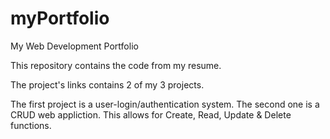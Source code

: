 # myPortfolio
My Web Development Portfolio

This repository contains the code from my resume.

The project's links contains 2 of my 3 projects.

The first project is a user-login/authentication system.
The second one is a CRUD web appliction. This allows
for Create, Read, Update & Delete functions.
